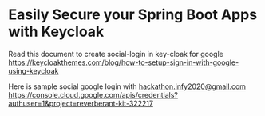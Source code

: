 Easily Secure your Spring Boot Apps with Keycloak
=================================================
Read this document to create social-login in key-cloak for google https://keycloakthemes.com/blog/how-to-setup-sign-in-with-google-using-keycloak

Here is sample social google login with hackathon.infy2020@gmail.com
https://console.cloud.google.com/apis/credentials?authuser=1&project=reverberant-kit-322217
